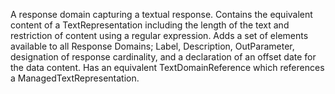 A response domain capturing a textual response. Contains the equivalent content of a TextRepresentation including the length of the text and restriction of content using a regular expression. Adds a set of elements available to all Response Domains; Label, Description, OutParameter, designation of response cardinality, and a declaration of an offset date for the data content. Has an equivalent TextDomainReference which references a ManagedTextRepresentation.
